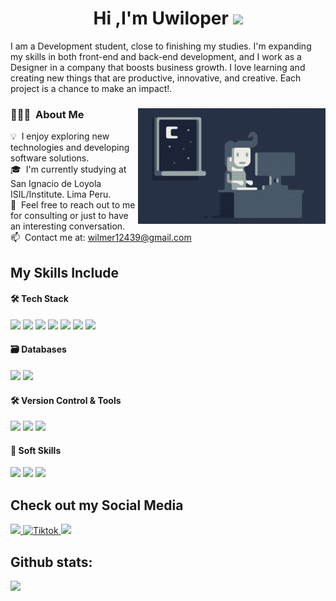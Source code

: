 <h1 align="center">Hi ,I'm Uwiloper <img src="https://media.giphy.com/media/hvRJCLFzcasrR4ia7z/giphy.gif" width="35"></h1>

I am a Development student, close to finishing my studies. I'm expanding my skills in both front-end and back-end development, and I work as a Designer in a company that boosts business growth. I love learning and creating new things that are productive, innovative, and creative. Each project is a chance to make an impact!.


### 👨🏻‍💻 &nbsp;About Me  <img alt="Night Coding" src="https://raw.githubusercontent.com/AVS1508/AVS1508/master/assets/Night-Coding.gif" align="right"/>


💡 &nbsp;I enjoy exploring new technologies and developing software solutions.\
🎓 &nbsp;I'm currently studying at San Ignacio de Loyola ISIL/Institute. Lima Peru.\
💬 &nbsp;Feel free to reach out to me for consulting or just to have an interesting conversation.\
📫 &nbsp;Contact me at: wilmer12439@gmail.com


## My Skills Include

<h4> 🛠 Tech Stack</h4>
<span> 
  <img src="https://img.shields.io/badge/HTML5-E34F26?style=for-the-badge&logo=html5&logoColor=white">
  <img src="https://img.shields.io/badge/CSS3-1572B6?style=for-the-badge&logo=css3&logoColor=white">
  <img src="https://img.shields.io/badge/JavaScript-F7DF1E?style=for-the-badge&logo=javascript&logoColor=black">
  <img src="https://img.shields.io/badge/php-%23777BB4.svg?style=for-the-badge&logo=php&logoColor=white">
  <img src="https://img.shields.io/badge/C%23-%23239120.svg?style=for-the-badge&logo=csharp&logoColor=white">
  <img src="https://img.shields.io/badge/bootstrap-%23563D7C.svg?style=for-the-badge&logo=bootstrap&logoColor=white">
  <img src="https://img.shields.io/badge/Node-RED-%23E60012.svg?style=for-the-badge&logo=node-red&logoColor=white">

  
</span>

<h4> 🗃 Databases</h4>
<span> 
  <img src="https://img.shields.io/badge/sql%20server-%23CC2927.svg?style=for-the-badge&logo=microsoft&logoColor=white">
  <img src="https://img.shields.io/badge/mysql-%234479A1.svg?style=for-the-badge&logo=mysql&logoColor=white">
</span>

<h4> 🛠 Version Control & Tools</h4>
<span>
  <img src="https://img.shields.io/badge/GitHub-%23121011.svg?style=for-the-badge&logo=github&logoColor=white">
  <img src="https://img.shields.io/badge/Visual%20Studio%20Code-0078d7.svg?style=for-the-badge&logo=visual-studio-code&logoColor=white">
  <img src="https://img.shields.io/badge/Visual%20Studio-5C2D91.svg?style=for-the-badge&logo=visual-studio&logoColor=white">
</span>

<h4> 🧰 Soft Skills</h4>
<span>
  <img src="https://img.shields.io/badge/adobe%20illustrator-%23FF9A00.svg?style=for-the-badge&logo=adobeillustrator&logoColor=white">
  <img src="https://img.shields.io/badge/adobe%20photoshop-%2331A8FF.svg?style=for-the-badge&logo=adobephotoshop&logoColor=white">
  <img src="https://img.shields.io/badge/figma-%23F24E1E.svg?style=for-the-badge&logo=figma&logoColor=white">
</span>


## Check out my Social Media

<a href= "https://www.instagram.com/uwilcsmre/">
    <img src="https://img.shields.io/badge/Instagram-%23E4405F.svg?style=for-the-badge&logo=Instagram&logoColor=white">
</a>

<a href="https://www.tiktok.com/@uwilcsm" >
  <img src="https://img.shields.io/badge/TikTok-%23000000.svg?style=for-the-badge&logo=TikTok&logoColor=white" alt="Tiktok">
</a>

<a href="https://www.linkedin.com/in/wilmer-carrasco-hernandez-46a009199/">
  <img src="https://img.shields.io/badge/linkedin-%230A66C2.svg?style=for-the-badge&logo=linkedin&logoColor=white">
</a>

<h2>Github stats:</h2> 

[![](https://github-readme-stats.vercel.app/api?username=Uwiloper&show_icons=true&theme=tokyonight&hide_border=true&locale=en)](https://github.com/Uwiloper)
<!--
[![](https://github-readme-streak-stats.herokuapp.com/?user=Uwiloper&theme=material-palenight)](https://github.com/Uwiloper)
-->



<!--
**Uwiloper/Uwiloper** is a ✨ _special_ ✨ repository because its `README.md` (this file) appears on your GitHub profile.

Here are some ideas to get you started:

- 🔭 I’m currently working on ...
- 🌱 I’m currently learning ...
- 👯 I’m looking to collaborate on ...
- 🤔 I’m looking for help with ...
- 💬 Ask me about ...
- 📫 How to reach me: ...
- 😄 Pronouns: ...
- ⚡ Fun fact: ...
-->
